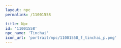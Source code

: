 ```yaml
---
layout: npc
permalink: /11001558

title: Npc
id: '11001558'
npc_name: 'Tinchai'
icon_url: 'portrait/npc/11001558_f_tinchai_p.png'
---
```

